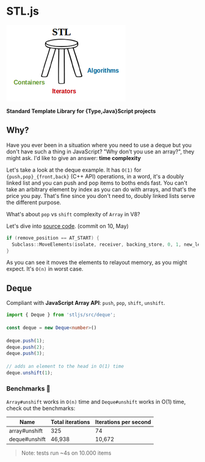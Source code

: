 # STL.js

![](./assets/stl.png)

**Standard Template Library for {Type,Java}Script projects**

## Why?

Have you ever been in a situation where you need to use a deque but you don't have such a thing in JavaScript?
"Why don't you use an array?", they might ask. I'd like to give an answer: **time complexity**

Let's take a look at the deque example. It has `O(1)` for `{push,pop}_{front,back}` (C++ API) operations, in a word, it's a doubly linked list and you can push and pop items to boths ends fast. You can't take an arbitrary element by index as you can do with arrays, and that's the price you pay. That's fine since you don't need to, doubly linked lists serve the different purpose.

What's about `pop` vs `shift` complexity of `Array` in V8?

Let's dive into [source code](https://github.com/v8/v8/blob/8b11e91f217065f11ebe84ca7bef8061a4214bb2/src/elements.cc#L2465). (commit on 10, May)

```cpp
if (remove_position == AT_START) {
  Subclass::MoveElements(isolate, receiver, backing_store, 0, 1, new_length, 0, 0);
}
```

As you can see it moves the elements to relayout memory, as you might expect. It's `O(n)` in worst case.

## Deque

Compliant with **JavaScript Array API**: `push`, `pop`, `shift`, `unshift`.

```ts
import { Deque } from 'stljs/src/deque';

const deque = new Deque<number>()

deque.push(1);
deque.push(2);
deque.push(3);

// adds an element to the head in O(1) time
deque.unshift(1);
```

### Benchmarks 🚀

`Array#unshift` works in `O(n)` time and `Deque#unshift` works in O(1) time, check out the benchmarks:

| Name          | Total iterations | Iterations per second  |
| ------------- | ---------------- | ---------------------- |
| array#unshift | 325              | 74                     |
| deque#unshift | 46,938           | 10,672                 |

> Note: tests run ~4s on 10.000 items
